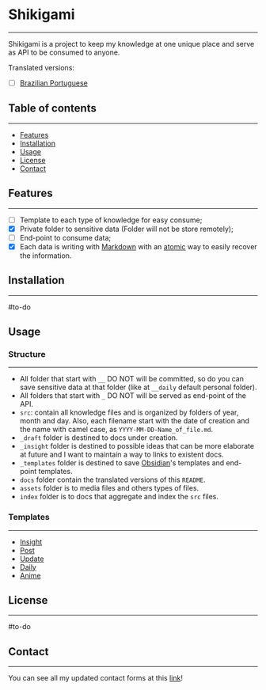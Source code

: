 # Shikigami
---
Shikigami is a project to keep my knowledge at one unique place and serve as API to be consumed to anyone.

Translated versions:
- [ ] [Brazilian Portuguese](_docs/README-pt_br.md)

## Table of contents
---
- [Features](#features)
- [Installation](#installation)
- [Usage](#usage) 
- [License](#license) 
- [Contact](#contact)
## Features
---
- [ ] Template to each type of knowledge for easy consume;
- [x] Private folder to sensitive data (Folder will not be store remotely);
- [ ] End-point to consume data;
- [x] Each data is writing with [Markdown](_draft/Markdown.md) with an [atomic](_insight/2024/07/2024-07-08-Atomico.md) way to easily recover the information.

## Installation
---
#to-do

## Usage
### Structure
---
-  All folder that start with `__` DO NOT will be committed, so do you can save sensitive data at that folder (like at `__daily` default personal folder).
-  All folders that start with `_` DO NOT will be served as end-point of the API.
-  `src`: contain all knowledge files and is organized by folders of year, month and day. Also, each filename start with the date of creation and the name with camel case,  as `YYYY-MM-DD-Name_of_file.md`.
-  `_draft` folder is destined to docs under creation.
-  `_insight` folder is destined to possible ideas that can be more elaborate at future and I want to maintain a way to links to existent docs.
-  `_templates` folder is destined to save [Obsidian](api/2024/06/2024-06-30-Obsidian.md)'s templates and end-point templates.
- `docs` folder contain the translated versions of this `README`.
-  `assets` folder is to media files and others types of files.
- `index` folder is to docs that aggregate and index the `src` files. 

### Templates
___
- [Insight](_templates/Insight.md)
- [Post](_templates/Post.md)
- [Update](_templates/Update.md)
- [Daily](_templates/Daily.md)
- [Anime](_templates/Anime.md)

## License
---
#to-do 

## Contact
---
You can see all my updated contact forms at this [link](https://link.ryu.dev.br/)!